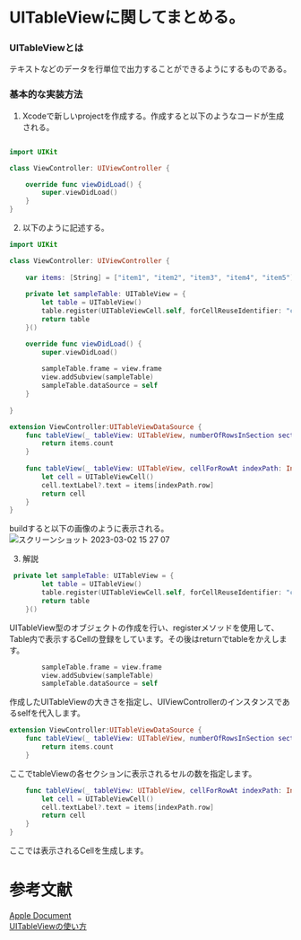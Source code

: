 # UITableViewに関してまとめる。

### UITableViewとは
テキストなどのデータを行単位で出力することができるようにするものである。

### 基本的な実装方法
1. Xcodeで新しいprojectを作成する。作成すると以下のようなコードが生成される。
```swift

import UIKit

class ViewController: UIViewController {

    override func viewDidLoad() {
        super.viewDidLoad()   
    }
}
```

2. 以下のように記述する。
```swift
import UIKit

class ViewController: UIViewController {
    
    var items: [String] = ["item1", "item2", "item3", "item4", "item5"]
    
    private let sampleTable: UITableView = {
        let table = UITableView()
        table.register(UITableViewCell.self, forCellReuseIdentifier: "cell")
        return table
    }()

    override func viewDidLoad() {
        super.viewDidLoad()
        
        sampleTable.frame = view.frame
        view.addSubview(sampleTable)
        sampleTable.dataSource = self
    }
    
}

extension ViewController:UITableViewDataSource {
    func tableView(_ tableView: UITableView, numberOfRowsInSection section: Int) -> Int {
        return items.count
    }
    
    func tableView(_ tableView: UITableView, cellForRowAt indexPath: IndexPath) -> UITableViewCell {
        let cell = UITableViewCell()
        cell.textLabel?.text = items[indexPath.row]
        return cell
    }
}
```
buildすると以下の画像のように表示される。
![スクリーンショット 2023-03-02 15 27 07](https://user-images.githubusercontent.com/73522198/222348428-9c5bdf84-399b-481e-ad80-7c2782f9bd9f.png)

3. 解説
```swift
 private let sampleTable: UITableView = {
        let table = UITableView()
        table.register(UITableViewCell.self, forCellReuseIdentifier: "cell")
        return table
    }()
```

UITableView型のオブジェクトの作成を行い、registerメソッドを使用して、Table内で表示するCellの登録をしています。その後はreturnでtableをかえします。

```swift 
        sampleTable.frame = view.frame
        view.addSubview(sampleTable)
        sampleTable.dataSource = self
```

作成したUITableViewの大きさを指定し、UIViewControllerのインスタンスであるselfを代入します。

```swift 
extension ViewController:UITableViewDataSource {
    func tableView(_ tableView: UITableView, numberOfRowsInSection section: Int) -> Int {
        return items.count
    }
```
ここでtableViewの各セクションに表示されるセルの数を指定します。

```swift
    func tableView(_ tableView: UITableView, cellForRowAt indexPath: IndexPath) -> UITableViewCell {
        let cell = UITableViewCell()
        cell.textLabel?.text = items[indexPath.row]
        return cell
    }
}
```
ここでは表示されるCellを生成します。

# 参考文献
[Apple Document](https://developer.apple.com/documentation/uikit/uitableview)<br>
[UITableViewの使い方](https://qiita.com/abouch/items/3617ce37c4dd86932365)